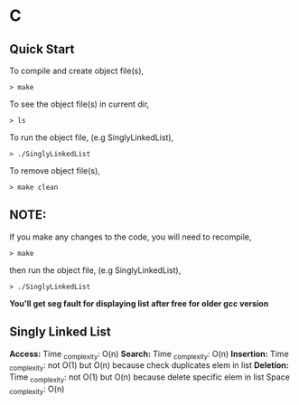 
# C
## Quick Start
To compile and create object file(s),
```
> make
```
To see the object file(s) in current dir,
```
> ls
```
To run the object file, (e.g SinglyLinkedList),
```
> ./SinglyLinkedList
```
To remove object file(s),
```
> make clean
```
## NOTE:
If you make any changes to the code, you will need to recompile,
```
> make
```
then run the object file, (e.g SinglyLinkedList),
```
> ./SinglyLinkedList
```
**You'll get seg fault for displaying list after free for older gcc version** 
## Singly Linked List
**Access:** Time <sub>complexity</sub>: O(n)
**Search:** Time <sub>complexity</sub>: O(n)
**Insertion:** Time <sub>complexity</sub>: not O(1) but O(n) because check duplicates elem in list
**Deletion:** Time <sub>complexity</sub>: not O(1) but O(n) because delete specific elem in list
Space <sub>complexity</sub>: O(n)

